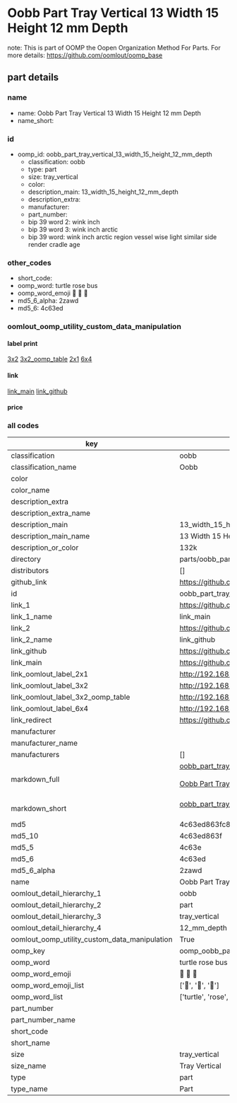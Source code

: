# Oobb Part Tray Vertical 13 Width 15 Height 12 mm Depth  

note: This is part of OOMP the Oopen Organization Method For Parts. For more details: https://github.com/oomlout/oomp_base

##  part details
  







### name
* name: Oobb Part Tray Vertical 13 Width 15 Height 12 mm Depth
* name_short: 
### id
* oomp_id: oobb_part_tray_vertical_13_width_15_height_12_mm_depth
  * classification: oobb
  * type: part
  * size: tray_vertical
  * color: 
  * description_main: 13_width_15_height_12_mm_depth
  * description_extra: 
  * manufacturer: 
  * part_number: 
  * bip 39 word 2: wink inch
  * bip 39 word 3: wink inch arctic
  * bip 39 word: wink inch arctic region vessel wise light similar side render cradle age

### other_codes
* short_code: 
* oomp_word: turtle rose bus
* oomp_word_emoji :turtle: :rose: :bus:
* md5_6_alpha: 2zawd
* md5_6: 4c63ed






### oomlout_oomp_utility_custom_data_manipulation
#### label print
[3x2](http://192.168.1.245:1112/?label=oomp%202zawd)
[3x2_oomp_table](http://192.168.1.108:1112/?label=oomp%202zawd)
[2x1](http://192.168.1.242:1112/?label=oomp%202zawd)
[6x4](http://192.168.1.55:1112/?label=oomp%202zawd)    

#### link

[link_main](https://github.com/oomlout/oomlout_oomp_version_1_messy/tree/main/parts/oobb_part_tray_vertical_13_width_15_height_12_mm_depth) [link_github](https://github.com/oomlout/oomlout_oomp_version_1_messy/tree/main/parts/oobb_part_tray_vertical_13_width_15_height_12_mm_depth)                             

#### price







### all codes 
| key | value |  
| --- | --- |  
| classification | oobb |  
| classification_name | Oobb |  
| color |  |  
| color_name |  |  
| description_extra |  |  
| description_extra_name |  |  
| description_main | 13_width_15_height_12_mm_depth |  
| description_main_name | 13 Width 15 Height 12 mm Depth |  
| description_or_color | 132k |  
| directory | parts/oobb_part_tray_vertical_13_width_15_height_12_mm_depth |  
| distributors | [] |  
| github_link | https://github.com/oomlout/oomlout_oomp_part_src/tree/main/parts/oobb_part_tray_vertical_13_width_15_height_12_mm_depth |  
| id | oobb_part_tray_vertical_13_width_15_height_12_mm_depth |  
| link_1 | https://github.com/oomlout/oomlout_oomp_version_1_messy/tree/main/parts/oobb_part_tray_vertical_13_width_15_height_12_mm_depth |  
| link_1_name | link_main |  
| link_2 | https://github.com/oomlout/oomlout_oomp_version_1_messy/tree/main/parts/oobb_part_tray_vertical_13_width_15_height_12_mm_depth |  
| link_2_name | link_github |  
| link_github | https://github.com/oomlout/oomlout_oomp_version_1_messy/tree/main/parts/oobb_part_tray_vertical_13_width_15_height_12_mm_depth |  
| link_main | https://github.com/oomlout/oomlout_oomp_version_1_messy/tree/main/parts/oobb_part_tray_vertical_13_width_15_height_12_mm_depth |  
| link_oomlout_label_2x1 | http://192.168.1.242:1112/?label=oomp%202zawd |  
| link_oomlout_label_3x2 | http://192.168.1.245:1112/?label=oomp%202zawd |  
| link_oomlout_label_3x2_oomp_table | http://192.168.1.108:1112/?label=oomp%202zawd |  
| link_oomlout_label_6x4 | http://192.168.1.55:1112/?label=oomp%202zawd |  
| link_redirect | https://github.com/oomlout/oomlout_oomp_version_1_messy/tree/main/parts/oobb_part_tray_vertical_13_width_15_height_12_mm_depth |  
| manufacturer |  |  
| manufacturer_name |  |  
| manufacturers | [] |  
| markdown_full | [oobb_part_tray_vertical_13_width_15_height_12_mm_depth](none)<br>[](none)<br>[Oobb Part Tray Vertical 13 Width 15 Height 12 Mm Depth](none)<br><br> |  
| markdown_short | [oobb_part_tray_vertical_13_width_15_height_12_mm_depth](none)<br><br> |  
| md5 | 4c63ed863fc8f033f1f98b48165c97de |  
| md5_10 | 4c63ed863f |  
| md5_5 | 4c63e |  
| md5_6 | 4c63ed |  
| md5_6_alpha | 2zawd |  
| name | Oobb Part Tray Vertical 13 Width 15 Height 12 mm Depth |  
| oomlout_detail_hierarchy_1 | oobb |  
| oomlout_detail_hierarchy_2 | part |  
| oomlout_detail_hierarchy_3 | tray_vertical |  
| oomlout_detail_hierarchy_4 | 12_mm_depth |  
| oomlout_oomp_utility_custom_data_manipulation | True |  
| oomp_key | oomp_oobb_part_tray_vertical_13_width_15_height_12_mm_depth |  
| oomp_word | turtle rose bus |  
| oomp_word_emoji | :turtle: :rose: :bus: |  
| oomp_word_emoji_list | [':turtle:', ':rose:', ':bus:'] |  
| oomp_word_list | ['turtle', 'rose', 'bus'] |  
| part_number |  |  
| part_number_name |  |  
| short_code |  |  
| short_name |  |  
| size | tray_vertical |  
| size_name | Tray Vertical |  
| type | part |  
| type_name | Part |  
